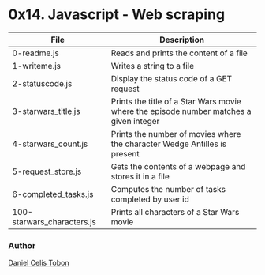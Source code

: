 # 0x14. Javascript - Web scraping

| File | Description |
| ------ | ------ |
| 0-readme.js | Reads and prints the content of a file |
| 1-writeme.js | Writes a string to a file |
| 2-statuscode.js | Display the status code of a GET request |
| 3-starwars_title.js | Prints the title of a Star Wars movie where the episode number matches a given integer |
| 4-starwars_count.js | Prints the number of movies where the character Wedge Antilles is present |
| 5-request_store.js | Gets the contents of a webpage and stores it in a file |
| 6-completed_tasks.js | Computes the number of tasks completed by user id |
| 100-starwars_characters.js | Prints all characters of a Star Wars movie |

### Author
[Daniel Celis Tobon](https://github.com/danicelistobon)
